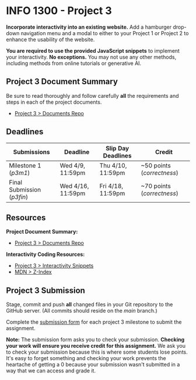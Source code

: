 # INFO 1300 - Project 3

**Incorporate interactivity into an existing website.** Add a hamburger drop-down navigation menu and a modal to either to your Project 1 or Project 2 to enhance the usability of the website.

**You are required to use the provided JavaScript snippets** to implement your interactivity. **No exceptions.**  You may not use any other methods, including methods from online tutorials or generative AI.

## Project 3 Document Summary

Be sure to read thoroughly and follow carefully **all** the requirements and steps in each of the project documents.

- [Project 3 > Documents Repo](https://github.coecis.cornell.edu/info1300-spring25/info1300-2025sp-resources/tree/main/assignments/project3)

## Deadlines

| Submissions                | Deadline           | Slip Day Deadlines    | Credit                     |
| -------------------------- | ------------------ | --------------------- | -------------------------- |
| Milestone 1 (_p3m1_)       | Wed 4/9, 11:59pm   | Thu 4/10, 11:59pm     | ~50 points (_correctness_) |
| Final Submission (_p3fin_) | Wed 4/16, 11:59pm  | Fri 4/18, 11:59pm     | ~70 points (_correctness_) |

## Resources

**Project Document Summary:**

- [Project 3 > Documents Repo](https://github.coecis.cornell.edu/info1300-spring25/info1300-2025sp-resources/tree/main/assignments/project3)

**Interactivity Coding Resources:**

- [Project 3 > Interactivity Snippets](https://github.coecis.cornell.edu/info1300-spring25/info1300-2025sp-resources/tree/main/assignments/project3/p3-interactivity-snippets.md)
- [MDN > Z-Index](https://developer.mozilla.org/en-US/docs/Web/CSS/z-index)

## Project 3 Submission

Stage, commit and push **all** changed files in your Git repository to the GitHub server. (All commits should reside on the _main_ branch.)

Complete the [submission form](https://cornell.ca1.qualtrics.com/jfe/form/SV_4MIEbRGMW4wTFDo) for each project 3 milestone to submit the assignment.

**Note:** The submission form asks you to check your submission. **Checking your work will ensure you receive credit for this assignment.** We ask you to check your submission because this is where some students lose points. It's easy to forget something and checking your work prevents the heartache of getting a 0 because your submission wasn't submitted in a way that we can access and grade it.



